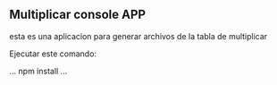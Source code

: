 


## Multiplicar console APP

esta es una aplicacion para generar archivos
de la tabla de multiplicar

Ejecutar este comando:


...
npm install
...